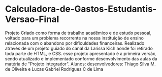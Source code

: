 # Calculadora-de-Gastos-Estudantis-Versao-Final

Projeto Criado como forma de trabalho acadêmico e de estudo pessoal, voltado para um problema recorrente na nossa instituição de ensino relacionada com o abandono por dificuldades financeiras. Realizado através de um projeto guiado do canal da Larissa Kich aonde foi retirado toda parte de HTML, e CSS. esse projeto apresentado é a primeira versão, sendo atualizado e implementado conforme desenvolvimento das aulas da matéria de "Projeto integrador".
Alunos:
desenvolvedores: Thiago Silva M. de Oliveira e Lucas Gabriel Rodrigues C de Lima

